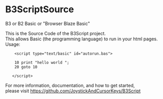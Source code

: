 # B3ScriptSource
B3 or B2 Basic or "Browser Blaze Basic"  

This is the Source Code of the B3Script project.  
This allows Basic (the programming language) to run in your html pages.  
Usage:   
```
    <script type="text/basic" id="autorun.bas">

    10 print "hello world "; 
    20 goto 10
    
   </script>
```

For more information, documentation, and how to get started,   
please visit https://github.com/JoystickAndCursorKeys/B3Script  
